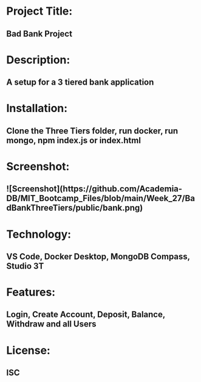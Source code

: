 <h1>Project Title:</h1> 
<h2>Bad Bank Project</h2>
<h1>Description:</h1> 
<h2>A setup for a 3 tiered bank application</h2>
<h1>Installation:</h1> 
<h2>Clone the Three Tiers folder, run docker, run mongo, npm index.js or index.html</h2>
<h1>Screenshot:</h1> 
<h2>
  ![Screenshot](https://github.com/Academia-DB/MIT_Bootcamp_Files/blob/main/Week_27/BadBankThreeTiers/public/bank.png)
</h2>
<h1>Technology:</h1> 
<h2>VS Code, Docker Desktop, MongoDB Compass, Studio 3T</h2>
<h1>Features:</h1> 
<h2>Login, Create Account, Deposit, Balance, Withdraw and all Users</h2>
<h1>License:</h1> 
<h2>ISC</h2>
